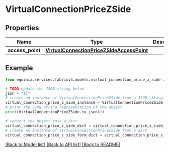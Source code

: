 # VirtualConnectionPriceZSide


## Properties

Name | Type | Description | Notes
------------ | ------------- | ------------- | -------------
**access_point** | [**VirtualConnectionPriceZSideAccessPoint**](VirtualConnectionPriceZSideAccessPoint.md) |  | [optional] 

## Example

```python
from equinix.services.fabricv4.models.virtual_connection_price_z_side import VirtualConnectionPriceZSide

# TODO update the JSON string below
json = "{}"
# create an instance of VirtualConnectionPriceZSide from a JSON string
virtual_connection_price_z_side_instance = VirtualConnectionPriceZSide.from_json(json)
# print the JSON string representation of the object
print(VirtualConnectionPriceZSide.to_json())

# convert the object into a dict
virtual_connection_price_z_side_dict = virtual_connection_price_z_side_instance.to_dict()
# create an instance of VirtualConnectionPriceZSide from a dict
virtual_connection_price_z_side_form_dict = virtual_connection_price_z_side.from_dict(virtual_connection_price_z_side_dict)
```
[[Back to Model list]](../README.md#documentation-for-models) [[Back to API list]](../README.md#documentation-for-api-endpoints) [[Back to README]](../README.md)


